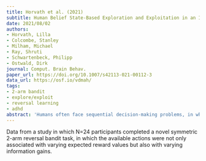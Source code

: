 ```yaml
---
title: Horvath et al. (2021)
subtitle: Human Belief State-Based Exploration and Exploitation in an Information-Selective Symmetric Reversal Bandit Task
date: 2021/08/02
authors:
- Horvath, Lilla
- Colcombe, Stanley
- Milham, Michael
- Ray, Shruti
- Schwartenbeck, Philipp
- Ostwald, Dirk
journal: Comput. Brain Behav.
paper_url: https://doi.org/10.1007/s42113-021-00112-3
data_url: https://osf.io/vdmah/
tags:
- 2-arm bandit
- explore/exploit
- reversal learning
- adhd
abstract: 'Humans often face sequential decision-making problems, in which information about the environmental reward structure is detached from rewards for a subset of actions. In the current exploratory study, we introduce an information-selective symmetric reversal bandit task to model such situations and obtained choice data on this task from 24 participants. To arbitrate between different decision-making strategies that participants may use on this task, we developed a set of probabilistic agent-based behavioral models, including exploitative and explorative Bayesian agents, as well as heuristic control agents. Upon validating the model and parameter recovery properties of our model set and summarizing the participants choice data in a descriptive way, we used a maximum likelihood approach to evaluate the participants choice data from the perspective of our model set. In brief, we provide quantitative evidence that participants employ a belief state-based hybrid explorative-exploitative strategy on the information-selective symmetric reversal bandit task, lending further support to the finding that humans are guided by their subjective uncertainty when solving exploration-exploitation dilemmas. SUPPLEMENTARY INFORMATION: The online version contains supplementary material available at 10.1007/s42113-021-00112-3.'
---
```


Data from a study in which N=24 participants completed a novel symmetric 2-arm reversal bandit task, in which the available actions were not only associated with varying expected reward values but also with varying information gains.

